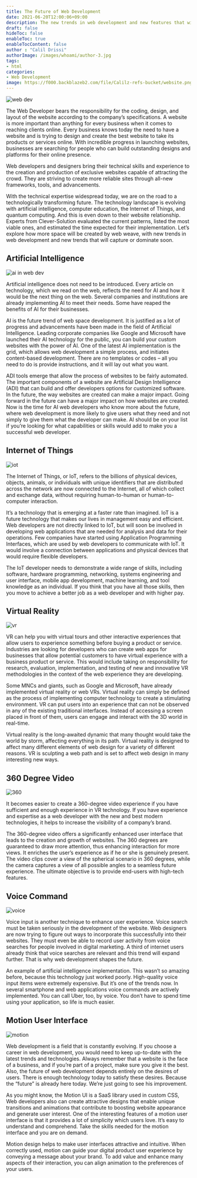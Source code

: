 ```yaml
---
title: The Future of Web Development
date: 2021-06-20T12:00:06+09:00
description: The new trends in web development and new features that will capture and dominate soon.
draft: false
hideToc: false
enableToc: true
enableTocContent: false
author : "Calil Drissi"
authorImage: /images/whoami/author-3.jpg
tags:
- html
categories:
- Web Development
image: https://f000.backblazeb2.com/file/Calilz-refs-bucket/website.png
---
```



![web dev ](/images/feature2/future-in-web.png "web dev")

The Web Developer bears the responsibility for the coding, design, and layout of the website according to the company’s specifications. A website is more important than anything for every business when it comes to reaching clients online. Every business knows today the need to have a website and is trying to design and create the best website to take its products or services online. With incredible progress in launching websites, businesses are searching for people who can build outstanding designs and platforms for their online presence.

Web developers and designers bring their technical skills and experience to the creation and production of exclusive websites capable of attracting the crowd. They are striving to create more reliable sites through all-new frameworks, tools, and advancements.

With the technical expertise widespread today, we are on the road to a technologically transforming future. The technology landscape is evolving with artificial intelligence, computer education, the Internet of Things, and quantum computing. And this is even down to their website relationship. Experts from Clever-Solution evaluated the current patterns, listed the most viable ones, and estimated the time expected for their implementation. Let’s explore how more space will be created by web weave, with new trends in web development and new trends that will capture or dominate soon.

## Artificial Intelligence

![ai in web dev ](/images/feature2/ai-web-dev.jpg "web dev ai")

Artificial intelligence does not need to be introduced. Every article on technology, which we read on the web, reflects the need for AI and how it would be the next thing on the web. Several companies and institutions are already implementing AI to meet their needs. Some have reaped the benefits of AI for their businesses.

AI is the future trend of web space development. It is justified as a lot of progress and advancements have been made in the field of Artificial Intelligence. Leading corporate companies like Google and Microsoft have launched their AI technology for the public, you can build your custom websites with the power of AI. One of the latest AI implementation is the grid, which allows web development a simple process, and initiates content-based development. There are no templates or codes – all you need to do is provide instructions, and it will lay out what you want.

ADI tools emerge that allow the process of websites to be fairly automated. The important components of a website are Artificial Design Intelligence (ADI) that can build and offer developers options for customized software. In the future, the way websites are created can make a major impact. Going forward in the future can have a major impact on how websites are created. Now is the time for AI web developers who know more about the future, where web development is more likely to give users what they need and not simply to give them what the developer can make. AI should be on your list if you’re looking for what capabilities or skills would add to make you a successful web developer.


## Internet of Things

![iot ](/images/feature2/iot.jpg "iot")

The Internet of Things, or IoT, refers to the billions of physical devices, objects, animals, or individuals with unique identifiers that are distributed across the network are now connected to the Internet, all of which collect and exchange data, without requiring human-to-human or human-to-computer interaction.

It’s a technology that is emerging at a faster rate than imagined. IoT is a future technology that makes our lives in management easy and efficient. Web developers are not directly linked to IoT, but will soon be involved in developing web applications that are needed for analysis and data for their operations. Few companies have started using Application Programming Interfaces, which are used by web developers to communicate with IoT. It would involve a connection between applications and physical devices that would require flexible developers.

The IoT developer needs to demonstrate a wide range of skills, including software, hardware programming, networking, systems engineering and user interface, mobile app development, machine learning, and tool knowledge as an individual. If you think that you have all those skills, then you move to achieve a better job as a web developer and with higher pay.


## Virtual Reality

![vr ](/images/feature2/virtual-real.jpg "VR")

VR can help you with virtual tours and other interactive experiences that allow users to experience something before buying a product or service. Industries are looking for developers who can create web apps for businesses that allow potential customers to have virtual experience with a business product or service. This would include taking on responsibility for research, evaluation, implementation, and testing of new and innovative VR methodologies in the context of the web experience they are developing.

Some MNCs and giants, such as Google and Microsoft, have already implemented virtual reality or web VRs. Virtual reality can simply be defined as the process of implementing computer technology to create a stimulating environment. VR can put users into an experience that can not be observed in any of the existing traditional interfaces. Instead of accessing a screen placed in front of them, users can engage and interact with the 3D world in real-time.

Virtual reality is the long-awaited dynamic that many thought would take the world by storm, affecting everything in its path. Virtual reality is designed to affect many different elements of web design for a variety of different reasons. VR is sculpting a web path and is set to affect web design in many interesting new ways.

## 360 Degree Video

![360 ](/images/feature2/360-vid.jpg "360")

It becomes easier to create a 360-degree video experience if you have sufficient and enough experience in VR technology. If you have experience and expertise as a web developer with the new and best modern technologies, it helps to increase the visibility of a company’s brand.

The 360-degree video offers a significantly enhanced user interface that leads to the creation and growth of websites. The 360 degrees are guaranteed to draw more attention, thus enhancing interaction for more views. It enriches the user’s experience as if he or she is genuinely present. The video clips cover a view of the spherical scenario in 360 degrees, while the camera captures a view of all possible angles to a seamless future experience. The ultimate objective is to provide end-users with high-tech features.

## Voice Command

![voice ](/images/feature2/voice.png "voice")

Voice input is another technique to enhance user experience. Voice search must be taken seriously in the development of the website. Web designers are now trying to figure out ways to incorporate this successfully into their websites. They must even be able to record user activity from voice searches for people involved in digital marketing. A third of internet users already think that voice searches are relevant and this trend will expand further. That is why web development shapes the future.

An example of artificial intelligence implementation. This wasn’t so amazing before, because this technology just worked poorly. High-quality voice input items were extremely expensive. But it’s one of the trends now. In several smartphone and web applications voice commands are actively implemented. You can call Uber, too, by voice. You don’t have to spend time using your application, so life is much easier.

## Motion User Interface

![motion ](/images/feature2/motion.jpeg "motion")

Web development is a field that is constantly evolving. If you choose a career in web development, you would need to keep up-to-date with the latest trends and technologies. Always remember that a website is the face of a business, and if you’re part of a project, make sure you give it the best. Also, the future of web development depends entirely on the desires of users. There is enough technology today to satisfy these desires. Because the “future” is already here today. We’re just going to see his improvement.

As you might know, the Motion UI is a SaaS library used in custom CSS, Web developers also can create attractive designs that enable unique transitions and animations that contribute to boosting website appearance and generate user interest. One of the interesting features of a motion user interface is that it provides a lot of simplicity which users love. It’s easy to understand and comprehend. Take the skills needed for the motion interface and you are on demand.

Motion design helps to make user interfaces attractive and intuitive. When correctly used, motion can guide your digital product user experience by conveying a message about your brand. To add value and enhance many aspects of their interaction, you can align animation to the preferences of your users.



